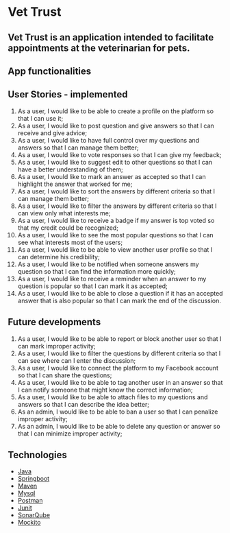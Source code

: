 # Vet Trust

## Vet Trust is an application intended to facilitate appointments at the veterinarian for pets. 

## App functionalities

## User Stories - implemented 
1. As a user, I would like to be able to create a profile on the platform so that I can use it;
2. As a user, I would like to post question and give answers so that I can receive and give advice;
3. As a user, I would like to have full control over my questions and answers so that I can manage them better;
4. As a user, I would like to vote responses so that I can give my feedback;
5. As a user, I would like to suggest edit to other questions so that I can have a better understanding of them;
6. As a user, I would like to mark an answer as accepted so that I can highlight the answer that worked for me;
7. As a user, I would like to sort the answers by different criteria so that I can manage them better;
8. As a user, I would like to filter the answers by different criteria so that I can view only what interests me;
9. As a user, I would like to receive a badge if my answer is top voted so that my credit could be recognized;
10. As a user, I would like to see the most popular questions so that I can see what interests most of the users;
11. As a user, I would like to be able to view another user profile so that I can determine his credibility;
12. As a user, I would like to be notified when someone answers my question so that I can find the information more quickly;
13. As a user, I would like to receive a reminder when an answer to my question is popular so that I can mark it as accepted;
14. As a user, I would like to be able to close a question if it has an accepted answer that is also popular so that I can mark the end of the discussion.

## Future developments 

1. As a user, I would like to be able to report or block another user so that I can mark improper activity;
2. As a user, I would like to filter the questions by different criteria so that I can see where can I enter the discussion;
3. As a user, I would like to connect the platform to my Facebook account so that I can share the questions;
4. As a user, I would like to be able to tag another user in an answer so that I can notify someone that might know the correct information;
5. As a user, I would like to be able to attach files to my questions and answers so that I can describe the idea better;
6. As an admin, I would like to be able to ban a user so that I can penalize improper activity;
7. As an admin, I would like to be able to delete any question or answer so that I can minimize improper activity;

## Technologies 

* [Java](https://www.java.com/en/)
* [Springboot](https://spring.io/projects/spring-boot)
* [Maven](https://mvnrepository.com/)
* [Mysql](https://www.mysql.com/)
* [Postman](https://www.postman.com/)
* [Junit](https://junit.org/junit5/)
* [SonarQube](https://www.sonarqube.org/)
* [Mockito](https://site.mockito.org/)
